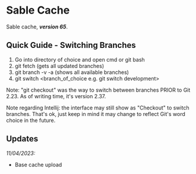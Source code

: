 # Sable Cache

Sable cache, **_version 65_**.

## Quick Guide - Switching Branches
1. Go into directory of choice and open cmd or git bash 
2. git fetch (gets all updated branches)
3. git branch -v -a (shows all available branches)
4. git switch <branch_of_choice e.g. git switch development>

Note: "git checkout" was the way to switch between branches PRIOR to Git 2.23. As of writing time, it's version 2.37.

Note regarding Intellij: the interface may still show as "Checkout" to switch branches. That's ok, just keep in mind it may change to reflect Git's word choice in the future.


## Updates

_11/04/2023:_
- Base cache upload
